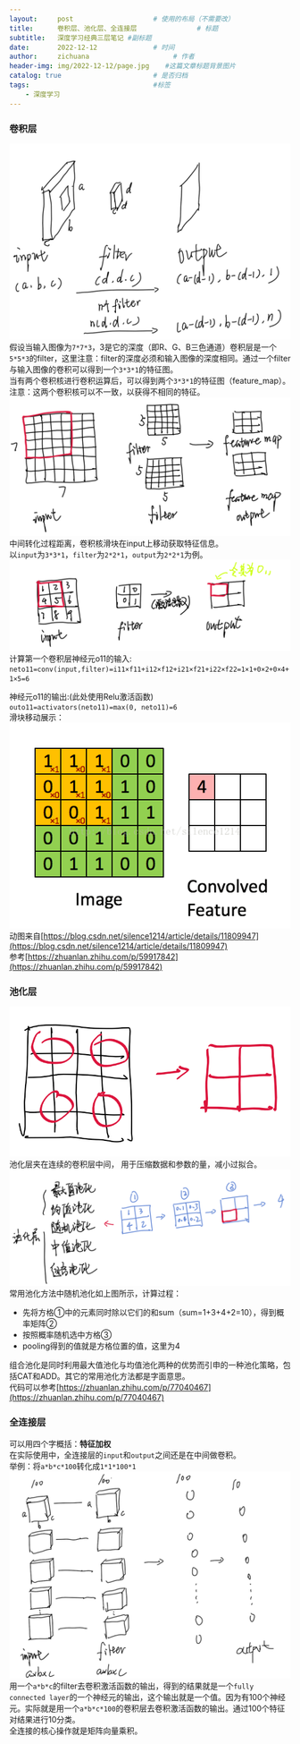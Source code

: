 ```yaml
---
layout:     post                    # 使用的布局（不需要改）
title:      卷积层、池化层、全连接层               # 标题 
subtitle:   深度学习经典三层笔记 #副标题
date:       2022-12-12              # 时间
author:     zichuana                     # 作者
header-img: img/2022-12-12/page.jpg    #这篇文章标题背景图片
catalog: true                       # 是否归档
tags:                               #标签
    - 深度学习
---
```


### 卷积层
![image](/img/2022-12-12/a.png)  
假设当输入图像为`7*7*3`，3是它的深度（即R、G、B三色通道）卷积层是一个`5*5*3`的filter，这里注意：filter的深度必须和输入图像的深度相同。通过一个filter与输入图像的卷积可以得到一个`3*3*1`的特征图。  
当有两个卷积核进行卷积运算后，可以得到两个`3*3*1`的特征图（feature_map）。注意：这两个卷积核可以不一致，以获得不相同的特征。  
![image](/img/2022-12-12/b.png)  
中间转化过程距离，卷积核滑块在input上移动获取特征信息。  
以`input`为`3*3*1`，`filter`为`2*2*1`，`output`为`2*2*1`为例。  
![image](/img/2022-12-12/c.png)  
计算第一个卷积层神经元o11的输入:  
`neto11=conv(input,filter)=i11×f11+i12×f12+i21×f21+i22×f22=1×1+0×2+0×4+1×5=6`  

神经元o11的输出:(此处使用Relu激活函数)  
`outo11=activators(neto11)=max(0, neto11)=6`  
滑块移动展示：  
![image](/img/2022-12-12/d.gif)
动图来自[https://blog.csdn.net/silence1214/article/details/11809947](https://blog.csdn.net/silence1214/article/details/11809947)  
参考[https://zhuanlan.zhihu.com/p/59917842](https://zhuanlan.zhihu.com/p/59917842)
### 池化层
![image](/img/2022-12-12/f.png)
池化层夹在连续的卷积层中间， 用于压缩数据和参数的量，减小过拟合。  
![image](/img/2022-12-12/e.png)
常用池化方法中随机池化如上图所示，计算过程：
- 先将方格①中的元素同时除以它们的和sum（sum=1+3+4+2=10），得到概率矩阵②
- 按照概率随机选中方格③
- pooling得到的值就是方格位置的值，这里为4

组合池化是同时利用最大值池化与均值池化两种的优势而引申的一种池化策略，包括CAT和ADD。其它的常用池化方法都是字面意思。  
代码可以参考[https://zhuanlan.zhihu.com/p/77040467](https://zhuanlan.zhihu.com/p/77040467)
### 全连接层
可以用四个字概括：**特征加权**    
在实际使用中，全连接层的`input`和`output`之间还是在中间做卷积。  
举例：将`a*b*c*100`转化成`1*1*100*1`  
![image](/img/2022-12-12/g.png)  
用一个`a*b*c`的filter去卷积激活函数的输出，得到的结果就是一个`fully connected layer`的一个神经元的输出，这个输出就是一个值。因为有100个神经元。实际就是用一个`a*b*c*100`的卷积层去卷积激活函数的输出。通过100个特征对结果进行10分类。  
全连接的核心操作就是矩阵向量乘积。